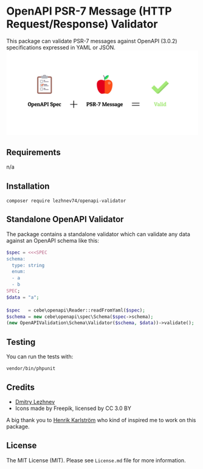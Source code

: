 # OpenAPI PSR-7 Message (HTTP Request/Response) Validator

This package can validate PSR-7 messages against OpenAPI (3.0.2) specifications 
expressed in YAML or JSON.
![](image.jpg)

## Requirements
n/a

## Installation
```
composer require lezhnev74/openapi-validator
```

## Standalone OpenAPI Validator
The package contains a standalone validator which can validate any data 
against an OpenAPI schema like this:
```php
$spec = <<<SPEC
schema:
  type: string
  enum:
  - a
  - b
SPEC;
$data = "a";

$spec   = cebe\openapi\Reader::readFromYaml($spec);
$schema = new cebe\openapi\spec\Schema($spec->schema);
(new OpenAPIValidation\Schema\Validator($schema, $data))->validate();
```

## Testing
You can run the tests with:

```
vendor/bin/phpunit
```

## Credits
- [Dmitry Lezhnev](https://github.com/lezhnev74)
- Icons made by Freepik, licensed by CC 3.0 BY

A big thank you to [Henrik Karlström](https://github.com/hkarlstrom) who kind
 of inspired me to work on this package.
 
## License
The MIT License (MIT). Please see `License.md` file for more information.
